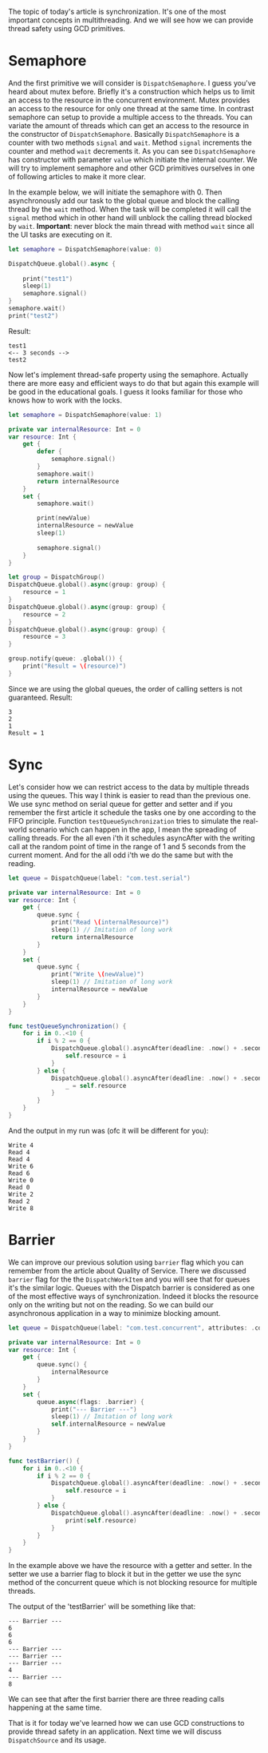 The topic of today's article is synchronization. It's one of the most important concepts in multithreading. And we will see how we can provide thread safety using GCD primitives.

# Semaphore
And the first primitive we will consider is `DispatchSemaphore`. I guess you've heard about mutex before. Briefly it's a construction which helps us to limit an access to the resource in the concurrent environment. Mutex provides an access to the resource for only one thread at the same time. In contrast semaphore can setup to provide a multiple access to the threads. You can variate the amount of threads which can get an access to the resource in the constructor of `DispatchSemaphore`. Basically `DispatchSemaphore` is a counter with two methods `signal` and `wait`. Method `signal` increments the counter and method `wait` decrements it. As you can see `DispatchSemaphore` has constructor with parameter `value` which initiate the internal counter. We will try to implement semaphore and other GCD primitives ourselves in one of following articles to make it more clear.

In the example below, we will initiate the semaphore with 0. Then asynchronously add our task to the global queue and block the calling thread by the `wait` method. When the task will be completed it will call the `signal` method which in other hand will unblock the calling thread blocked by `wait`. **Important**: never block the main thread  with method `wait` since all the UI tasks are executing on it.

```swift
let semaphore = DispatchSemaphore(value: 0)

DispatchQueue.global().async {
    
    print("test1")
    sleep(1)
    semaphore.signal()
}
semaphore.wait()
print("test2")
```
Result:
```
test1
<-- 3 seconds -->
test2
```

Now let's implement thread-safe property using the semaphore. Actually there are more easy and efficient ways to do that but again this example will be good in the educational goals. I guess it looks familiar for those who knows how to work with the locks.

```swift
let semaphore = DispatchSemaphore(value: 1)

private var internalResource: Int = 0
var resource: Int {
    get {
        defer {
            semaphore.signal()
        }
        semaphore.wait()
        return internalResource
    }
    set {
        semaphore.wait()

        print(newValue)
        internalResource = newValue
        sleep(1)
        
        semaphore.signal()
    }
}

let group = DispatchGroup()
DispatchQueue.global().async(group: group) {
    resource = 1
}
DispatchQueue.global().async(group: group) {
    resource = 2
}
DispatchQueue.global().async(group: group) {
    resource = 3
}

group.notify(queue: .global()) {
    print("Result = \(resource)")
}
```
Since we are using the global queues, the order of calling setters is not guaranteed.
Result:
```
3
2
1
Result = 1
```
# Sync

Let's consider how we can restrict access to the data by multiple threads using the queues. This way I think is easier to read than the previous one. We use sync method on serial queue for getter and setter and if you remember the first article it schedule the tasks one by one according to the FIFO principle. Function `testQueueSynchronization` tries to simulate the real-world scenario which can happen in the app, I mean the spreading of calling threads. For the all even i'th it schedules asyncAfter with the writing call at the random point of time in the range of 1 and 5 seconds from the current moment. And for the all odd i'th we do the same but with the reading.

```swift
let queue = DispatchQueue(label: "com.test.serial")

private var internalResource: Int = 0
var resource: Int {
    get {
        queue.sync {
            print("Read \(internalResource)")
            sleep(1) // Imitation of long work
            return internalResource
        }
    }
    set {
        queue.sync {
            print("Write \(newValue)")
            sleep(1) // Imitation of long work
            internalResource = newValue
        }
    }
}

func testQueueSynchronization() {
    for i in 0..<10 {
        if i % 2 == 0 {
            DispatchQueue.global().asyncAfter(deadline: .now() + .seconds(Int.random(in: 1...5))) {
                self.resource = i
            }
        } else {
            DispatchQueue.global().asyncAfter(deadline: .now() + .seconds(Int.random(in: 1...5)))  {
                _ = self.resource
            }
        }
    }
}
```

And the output in my run was (ofc it will be different for you):
```
Write 4
Read 4
Read 4
Write 6
Read 6
Write 0
Read 0
Write 2
Read 2
Write 8
```

# Barrier

We can improve our previous solution using `barrier` flag which you can remember from the article about Quality of Service. There we discussed `barrier` flag for the the `DispatchWorkItem` and you will see that for queues it's the similar logic. Queues with the Dispatch barrier is considered as one of the most effective ways of synchronization. Indeed it blocks the resource only on the writing but not on the reading. So we can build our asynchronous application in a way to minimize blocking amount.

```swift
let queue = DispatchQueue(label: "com.test.concurrent", attributes: .concurrent)

private var internalResource: Int = 0
var resource: Int {
    get {
        queue.sync() {
            internalResource
        }
    }
    set {
        queue.async(flags: .barrier) {
            print("--- Barrier ---")
            sleep(1) // Imitation of long work
            self.internalResource = newValue
        }
    }
}

func testBarrier() {
    for i in 0..<10 {
        if i % 2 == 0 {
            DispatchQueue.global().asyncAfter(deadline: .now() + .seconds(Int.random(in: 1...5))) {
                self.resource = i
            }
        } else {
            DispatchQueue.global().asyncAfter(deadline: .now() + .seconds(Int.random(in: 1...5)))  {
                print(self.resource)
            }
        }
    }
}
```

In the example above we have the resource with a getter and setter. In the setter we use a barrier flag to block it but in the getter we use the sync method of the concurrent queue which is not blocking resource for multiple threads.

The output of the 'testBarrier' will be something like that:
```
--- Barrier ---
6
6
6
--- Barrier ---
--- Barrier ---
--- Barrier ---
4
--- Barrier ---
8
```
We can see that after the first barrier there are three reading calls happening at the same time.

That is it for today we've learned how we can use GCD constructions to provide thread safety in an application. Next time we will discuss `DispatchSource` and its usage.